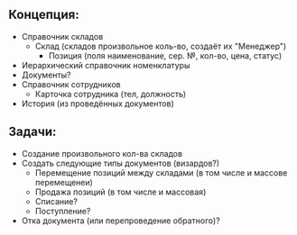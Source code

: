 ## Концепция:
* Справочник складов
    * Склад (складов произвольное коль-во, создаёт их "Менеджер")
        * Позиция (поля наименование, сер. №, кол-во, цена, статус)
* Иерархический справочник номенклатуры
* Документы?
* Справочник сотрудников
    * Карточка сотрудника (тел, должность)
* История (из проведённых документов)

## Задачи:
* Создание произвольного кол-ва складов
* Создать следующие типы документов (визардов?)
    * Перемещение позиций между складами (в том числе и массове перемещенеи)
    * Продажа позиций (в том числе и массовая)
    * Списание?
    * Поступление?
* Отка документа (или перепроведение обратного)?